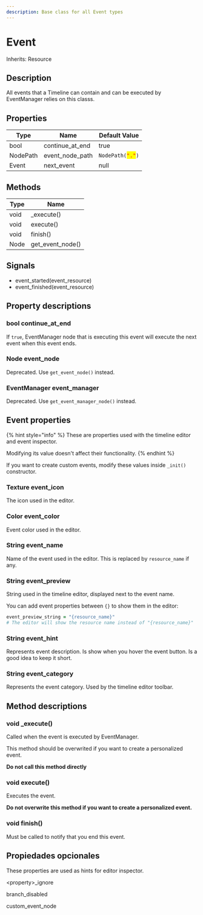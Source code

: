 ```yaml
---
description: Base class for all Event types
---
```


# Event

Inherits: Resource

## Description <a href="description" id="description"></a>

All events that a Timeline can contain and can be executed by EventManager relies on this classs.

## Properties <a href="properties" id="properties"></a>

| Type             | Name            | Default Value |
| ---------------- | ----------------- | ----------------- |
| bool             | continue\_at\_end | true              |
| NodePath         | event\_node\_path | `NodePath(`<mark style="color:red;">`"."`</mark>`)`              |
| Event            | next\_event       | null              |

## Methods <a href="methods" id="methods"></a>

| Type | Name      |
| ---- | ----------- |
| void | \_execute() |
| void | execute()   |
| void | finish()    |
| Node | get_event_node() |

## Signals <a href="signals" id="signals"></a>

* event\_started(event\_resource)
* event\_finished(event\_resource)

## Property descriptions <a href="property_descriptions" id="property_descriptions"></a>

### bool continue\_at\_end <a href="property_continue_at_end" id="property_continue_at_end"></a>

If `true`, EventManager node that is executing this event will execute the next event when this event ends.

### Node event\_node <a href="property_event_node" id="property_event_node"></a>

Deprecated. Use `get_event_node()` instead.

### EventManager event\_manager <a href="property_event_manager" id="property_event_manager"></a>

Deprecated. Use `get_event_manager_node()` instead.

## Event properties

{% hint style="info" %}
These are properties used with the timeline editor and event inspector.

Modifying its value doesn't affect their functionality.
{% endhint %}

If you want to create custom events, modify these values inside `_init()` constructor.

### Texture event\_icon

The icon used in the editor.

### Color event\_color

Event color used in the editor.

### String event\_name

Name of the event used in the editor. This is replaced by `resource_name` if any.

### String event\_preview

String used in the timeline editor, displayed next to the event name.

You can add event properties between `{}` to show them in the editor:

```coffeescript
event_preview_string = "{resource_name}"
# The editor will show the resource name instead of "{resource_name}"
```

### String event\_hint

Represents event description. Is show when you hover the event button. Is a good idea to keep it short.

### String event\_category

Represents the event category. Used by the timeline editor toolbar.

## Method descriptions

### void \_execute() <a href="method_descriptions" id="method_descriptions"></a>

Called when the event is executed by EventManager.

This method should be overwrited if you want to create a personalized event.

**Do not call this method directly**

### void execute() <a href="method_execute" id="method_execute"></a>

Executes the event.

**Do not overwrite this method if you want to create a personalized event.**

### void finish() <a href="method_finish" id="method_finish"></a>

Must be called to notify that you end this event.

## Propiedades opcionales

These properties are used as hints for editor inspector.

\<property>\_ignore

branch\_disabled

custom\_event\_node
